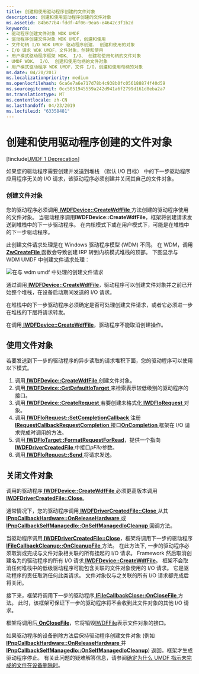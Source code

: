 ```yaml
---
title: 创建和使用驱动程序创建的文件对象
description: 创建和使用驱动程序创建的文件对象
ms.assetid: 84b677b4-fddf-4f06-9ea6-e4642c3f1b2d
keywords:
- 驱动程序创建文件对象 WDK UMDF
- 驱动程序创建文件对象 WDK UMDF，创建和使用
- 文件句柄 I/O WDK UMDF 驱动程序创建、 创建和使用的对象
- I/O 请求 WDK UMDF，文件对象，创建和使用
- 用户模式驱动程序框架 WDK、 I/O、 创建和使用句柄的文件对象
- UMDF WDK、 I/O、 创建和使用句柄的文件对象
- 用户模式驱动程序 WDK UMDF，文件 I/O，创建和使用句柄的对象
ms.date: 04/20/2017
ms.localizationpriority: medium
ms.openlocfilehash: 6ca6e7a6e717d78b4c938b0fc056188874f40d59
ms.sourcegitcommit: 0cc5051945559a242d941a6f2799d161d8eba2a7
ms.translationtype: MT
ms.contentlocale: zh-CN
ms.lasthandoff: 04/23/2019
ms.locfileid: "63358481"
---
```

# <a name="creating-and-using-driver-created-file-objects"></a>创建和使用驱动程序创建的文件对象


[!include[UMDF 1 Deprecation](../umdf-1-deprecation.md)]

如果您的驱动程序需要创建并发送到堆栈 （默认 I/O 目标） 中的下一步驱动程序应用程序无关的 I/O 请求，该驱动程序必须创建并关闭其自己的文件对象。

### <a name="creating-a-file-object"></a>创建文件对象

您的驱动程序必须调用[ **IWDFDevice::CreateWdfFile** ](https://msdn.microsoft.com/library/windows/hardware/ff558828)方法创建的驱动程序使用的文件对象。 当驱动程序调用**IWDFDevice::CreateWdfFile**，框架将创建请求发送到堆栈中的下一步驱动程序。 在内核模式下或在用户模式下，可能是在堆栈中的下一步驱动程序。

此创建文件请求处理是在 Windows 驱动程序模型 (WDM) 不同。 在 WDM，调用[ **ZwCreateFile** ](https://msdn.microsoft.com/library/windows/hardware/ff566424)函数会导致创建 IRP 转到内核模式堆栈的顶部。 下图显示与 WDM UMDF 中创建文件请求处理：

![在与 wdm umdf 中处理的创建文件请求](images/drvrcrtfile.gif)

通过调用[ **IWDFDevice::CreateWdfFile**](https://msdn.microsoft.com/library/windows/hardware/ff558828)，驱动程序可以创建文件对象并之前已开始整个堆栈，在设备启动期间发送的 I/O 请求。

在堆栈中的下一步驱动程序必须确定是否可处理创建文件请求，或者它必须进一步在堆栈的下层将请求转发。

在调用[ **IWDFDevice::CreateWdfFile**](https://msdn.microsoft.com/library/windows/hardware/ff558828)，驱动程序不能取消创建操作。

## <a name="using-the-file-object"></a>使用文件对象


若要发送到下一步的驱动程序的异步读取的请求堆积下面，您的驱动程序可以使用以下模式。

1.  调用[ **IWDFDevice::CreateWdfFile** ](https://msdn.microsoft.com/library/windows/hardware/ff558828)创建文件对象。
2.  调用[ **IWDFDevice::GetDefaultIoTarget** ](https://msdn.microsoft.com/library/windows/hardware/ff558831)来检索表示较低级别的驱动程序的接口。
3.  调用[ **IWDFDevice::CreateRequest** ](https://msdn.microsoft.com/library/windows/hardware/ff557021)若要创建未格式化[ **IWDFIoRequest** ](https://msdn.microsoft.com/library/windows/hardware/ff558985)对象。
4.  调用[ **IWDFIoRequest::SetCompletionCallback** ](https://msdn.microsoft.com/library/windows/hardware/ff559153)注册[ **IRequestCallbackRequestCompletion** ](https://msdn.microsoft.com/library/windows/hardware/ff556904) 接口[**OnCompletion** ](https://msdn.microsoft.com/library/windows/hardware/ff556905)框架在 I/O 请求完成时调用的方法。
5.  调用[ **IWDFIoTarget::FormatRequestForRead**](https://msdn.microsoft.com/library/windows/hardware/ff559233)，提供一个指向[ **IWDFDriverCreatedFile** ](https://msdn.microsoft.com/library/windows/hardware/ff558895)中接口*pFile*参数。
6.  调用[ **IWDFIoRequest::Send** ](https://msdn.microsoft.com/library/windows/hardware/ff559149)将请求发送。

## <a name="closing-the-file-object"></a>关闭文件对象


调用的驱动程序[ **IWDFDevice::CreateWdfFile** ](https://msdn.microsoft.com/library/windows/hardware/ff558828)必须更高版本调用[ **IWDFDriverCreatedFile::Close**](https://msdn.microsoft.com/library/windows/hardware/ff558897)。

通常情况下，您的驱动程序调用[ **IWDFDriverCreatedFile::Close** ](https://msdn.microsoft.com/library/windows/hardware/ff558897)从其[ **IPnpCallbackHardware::OnReleaseHardware** ](https://msdn.microsoft.com/library/windows/hardware/ff556768)或[ **IPnpCallbackSelfManagedIo::OnSelfManagedIoCleanup** ](https://msdn.microsoft.com/library/windows/hardware/ff556780)回调方法。

当驱动程序调用[ **IWDFDriverCreatedFile::Close**](https://msdn.microsoft.com/library/windows/hardware/ff558897)，框架将调用下一步的驱动程序[ **IFileCallbackCleanup::OnCleanupFile** ](https://msdn.microsoft.com/library/windows/hardware/ff554905)方法。 在此方法下, 一步的驱动程序必须取消或完成与文件对象相关联的所有挂起的 I/O 请求。 Framework 然后取消创建名为的驱动程序的所有 I/O 请求[ **IWDFDevice::CreateWdfFile**](https://msdn.microsoft.com/library/windows/hardware/ff558828)。 框架不会取消任何堆栈中的低级驱动程序可能包含关联的文件对象使用的 I/O 请求。 它是驱动程序的责任取消任何此类请求。 文件对象仅与之关联的所有 I/O 请求都完成后将关闭。

接下来，框架将调用下一步的驱动程序[ **IFileCallbackClose::OnCloseFile** ](https://msdn.microsoft.com/library/windows/hardware/ff554910)方法。 此时，该框架可保证下一步的驱动程序将不会收到此文件对象的其他 I/O 请求。

框架将调用后[ **OnCloseFile**](https://msdn.microsoft.com/library/windows/hardware/ff554910)，它将销毁[IWDFFile](https://msdn.microsoft.com/library/windows/hardware/ff558912)表示文件对象的接口。

如果驱动程序的设备删除方法后保持驱动程序创建文件对象 (例如[ **IPnpCallbackHardware::OnReleaseHardware** ](https://msdn.microsoft.com/library/windows/hardware/ff556768)并[ **IPnpCallbackSelfManagedIo::OnSelfManagedIoCleanup**](https://msdn.microsoft.com/library/windows/hardware/ff556780)) 返回，框架才生成驱动程序停止。 有关此问题的疑难解答信息，请参阅[确定为什么 UMDF 指示未完成的文件在设备删除时](determining-why-umdf-indicates-outstanding-files-at-device-removal-tim.md)。

 

 





